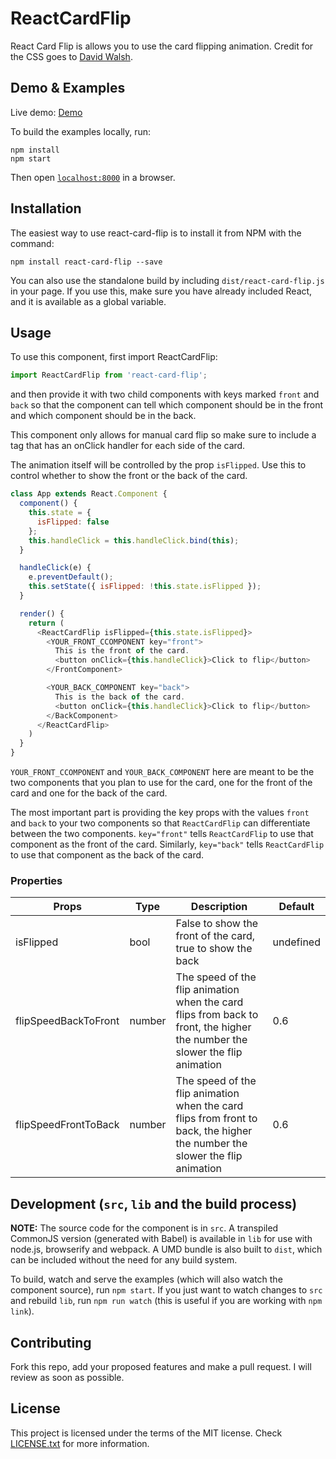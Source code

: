 # ReactCardFlip

React Card Flip is allows you to use the card flipping animation. Credit for the
CSS goes to [David Walsh](https://davidwalsh.name/css-flip).


## Demo & Examples

Live demo: [Demo](http://www.aaronccwong.com/react-card-flip/)

To build the examples locally, run:

```
npm install
npm start
```

Then open [`localhost:8000`](http://localhost:8000) in a browser.


## Installation

The easiest way to use react-card-flip is to install it from NPM with the
command:

```
npm install react-card-flip --save
```

You can also use the standalone build by including `dist/react-card-flip.js` in
your page. If you use this, make sure you have already included React, and it is
available as a global variable.


## Usage

To use this component, first import ReactCardFlip:

```javascript
import ReactCardFlip from 'react-card-flip';
```

and then provide it with two child components with keys marked `front` and `back`
so that the component can tell which component should be in the front and which
component should be in the back.

This component only allows for manual card flip so make sure to include a tag
that has an onClick handler for each side of the card.

The animation itself will be controlled by the prop `isFlipped`. Use this to
control whether to show the front or the back of the card.

```javascript
class App extends React.Component {
  component() {
    this.state = {
      isFlipped: false
    };
    this.handleClick = this.handleClick.bind(this);
  }

  handleClick(e) {
    e.preventDefault();
    this.setState({ isFlipped: !this.state.isFlipped });
  }

  render() {
    return (
      <ReactCardFlip isFlipped={this.state.isFlipped}>
        <YOUR_FRONT_CCOMPONENT key="front">
          This is the front of the card.
          <button onClick={this.handleClick}>Click to flip</button>
        </FrontComponent>

        <YOUR_BACK_COMPONENT key="back">
          This is the back of the card.
          <button onClick={this.handleClick}>Click to flip</button>
        </BackComponent>
      </ReactCardFlip>
    )
  }
}
```

`YOUR_FRONT_CCOMPONENT` and `YOUR_BACK_COMPONENT` here are meant to be the two
components that you plan to use for the card, one for the front of the card
and one for the back of the card.

The most important part is providing the key props with the values `front` and
`back` to your two components so that `ReactCardFlip` can differentiate between
the two components. `key="front"` tells `ReactCardFlip` to use that component as
the front of the card. Similarly, `key="back"` tells `ReactCardFlip` to use that
component as the back of the card.

### Properties

| Props                | Type    | Description                                                                                                                 | Default   |
|----------------------|---------|-----------------------------------------------------------------------------------------------------------------------------|-----------|
| isFlipped            | bool    | False to show the front of the card, true to show the back                                                                  | undefined |
| flipSpeedBackToFront | number  | The speed of the flip animation when the card flips from back to front, the higher the number the slower the flip animation | 0.6       |
| flipSpeedFrontToBack | number  | The speed of the flip animation when the card flips from front to back, the higher the number the slower the flip animation | 0.6       |

## Development (`src`, `lib` and the build process)

**NOTE:** The source code for the component is in `src`. A transpiled CommonJS version (generated with Babel) is available in `lib` for use with node.js, browserify and webpack. A UMD bundle is also built to `dist`, which can be included without the need for any build system.

To build, watch and serve the examples (which will also watch the component source), run `npm start`. If you just want to watch changes to `src` and rebuild `lib`, run `npm run watch` (this is useful if you are working with `npm link`).

## Contributing

Fork this repo, add your proposed features and make a pull request. I will
review as soon as possible.

## License

This project is licensed under the terms of the MIT license. Check [LICENSE.txt](https://github.com/AaronCCWong/react-remark/blob/master/LICENSE.txt)
for more information.
